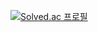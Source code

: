 
[![Solved.ac 프로필](http://mazassumnida.wtf/api/v2/generate_badge?boj=rhyun9584)](https://solved.ac/rhyun9584)

<!--
**rhyun9584/rhyun9584** is a ✨ _special_ ✨ repository because its `README.md` (this file) appears on your GitHub profile.

Here are some ideas to get you started:

- 🔭 I’m currently working on ...
- 🌱 I’m currently learning ...
- 👯 I’m looking to collaborate on ...
- 🤔 I’m looking for help with ...
- 💬 Ask me about ...
- 📫 How to reach me: ...
- 😄 Pronouns: ...
- ⚡ Fun fact: ...
-->
